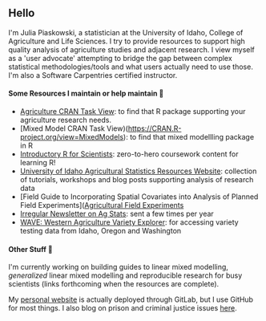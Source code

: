 ## Hello

I'm Julia Piaskowski, a statistician at the University of Idaho, College of Agriculture and Life Sciences. I try to provide resources to support high quality analysis of agriculture studies and adjacent research. I view myself as a 'user advocate' attempting to bridge the gap between complex statistical methodologies/tools and what users actually need to use those. I'm also a Software Carpentries certified instructor. 

#### Some Resources I maintain or help maintain :wrench:

- [Agriculture CRAN Task View](https://CRAN.R-project.org/view=Agriculture): to find that R package supporting your agriculture research needs. 
- [Mixed Model CRAN Task View)(https://CRAN.R-project.org/view=MixedModels): to find that mixed modellling package in R
- [Introductory R for Scientists](https://idahoagstats.github.io/r-for-ag-scientists/): zero-to-hero coursework content for learning R!
- [University of Idaho Agricultural Statistics Resources Website](https://agstats.io/): collection of tutorials, workshops and blog posts supporting analysis of research data
- [Field Guide to Incorporating Spatial Covariates into Analysis of Planned Field Experiments]([Agricultural Field Experiments](https://idahoagstats.github.io/guide-to-field-trial-spatial-analysis/) 
- [Irregular Newsletter on Ag Stats](https://buttondown.email/Uidaho-stat-programs): sent a few times per year
- [WAVE: Western Agriculture Variety Explorer](www.westernagdata.org): for accessing variety testing data from Idaho, Oregon and Washington

#### Other Stuff  :speech_balloon:

I'm currently working on building guides to linear mixed modelling, *generalized* linear mixed modelling and reproducible research for busy scientists (links forthcoming when the resources are complete). 

My [personal website](https://jpiaskowski.gitlab.io/) is actually deployed through GitLab, but I use GitHub for most things. I also blog on prison and criminal justice issues [here](www.idahoprisonproject.org). 
